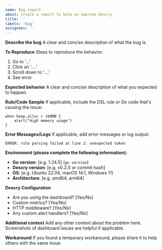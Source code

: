 ```yaml
---
name: Bug report
about: Create a report to help us improve Descry
title: ''
labels: 'bug'
assignees: ''
---
```


**Describe the bug**
A clear and concise description of what the bug is.

**To Reproduce**
Steps to reproduce the behavior:
1. Go to '...'
2. Click on '....'
3. Scroll down to '....'
4. See error

**Expected behavior**
A clear and concise description of what you expected to happen.

**Rule/Code Sample**
If applicable, include the DSL rule or Go code that's causing the issue:

```dscr
when heap.alloc > 100MB {
    alert("High memory usage")
}
```

**Error Messages/Logs**
If applicable, add error messages or log output:

```
ERROR: rule parsing failed at line 2: unexpected token
```

**Environment (please complete the following information):**
- **Go version**: [e.g. 1.24.5] (`go version`)
- **Descry version**: [e.g. v0.2.0 or commit hash]
- **OS**: [e.g. Ubuntu 22.04, macOS 14.1, Windows 11]
- **Architecture**: [e.g. amd64, arm64]

**Descry Configuration**
- Are you using the dashboard? [Yes/No]
- Custom metrics? [Yes/No] 
- HTTP middleware? [Yes/No]
- Any custom alert handlers? [Yes/No]

**Additional context**
Add any other context about the problem here. Screenshots of dashboard issues are helpful if applicable.

**Workaround**
If you found a temporary workaround, please share it to help others with the same issue.